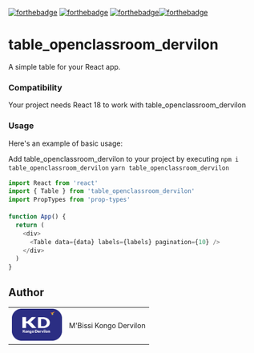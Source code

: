 [![forthebadge](https://forthebadge.com/images/badges/cc-0.svg)](https://forthebadge.com) [![forthebadge](https://forthebadge.com/images/badges/made-with-javascript.svg)](https://forthebadge.com) [![forthebadge](https://forthebadge.com/images/badges/uses-css.svg)](https://forthebadge.com)[![forthebadge](https://forthebadge.com/images/badges/uses-git.svg)](https://forthebadge.com)

# table_openclassroom_dervilon
A simple table for your React app.

### Compatibility
Your project needs React 18 to work with table_openclassroom_dervilon


### Usage
Here's an example of basic usage:

Add table_openclassroom_dervilon to your project by executing 
`npm i table_openclassroom_dervilon`
`yarn table_openclassroom_dervilon`

```js
import React from 'react'
import { Table } from 'table_openclassroom_dervilon'
import PropTypes from 'prop-types'

function App() {
  return (
    <div>
      <Table data={data} labels={labels} pagination={10} />
    </div>
  )
}
```

## Author
<table>
  <tr>
    <td>
      <img src="./src//assets/Favicon.png" width="100">
    </td>
    <td>
      M'Bissi Kongo Dervilon
    </td>
  </tr>
</table>
